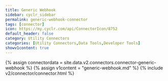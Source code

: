 ```yaml
---
title: Generic Webhook
sidebar: cyclr_sidebar
permalink: generic-webhook-connector
tags: [connector]
icon: https://my.cyclr.com/api/ConnectorIcon/8752
default_header: false
category: Utility Connectors
categories: [Utility Connectors,Data Tools,Developer Tools]
showv1content: true
---
```

{% assign connectordata = site.data.v2.connectors.connector-generic-webhook %}
{% assign v1content = "generic-webhook.md" %}
{% include v2/connector/connector.html %}	